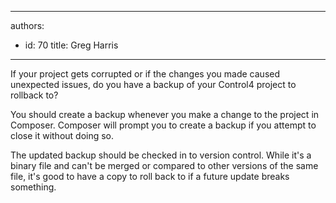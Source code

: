 

---
authors:
  - id: 70
    title: Greg Harris
---




<span class='intro'> <p>​If your project gets corrupted or if the changes you made caused unexpected issues, do you have a backup of your Control4 project to rollback to?​<br></p> </span>

<p>​You should create a backup whenever you make a change to the project in Composer. Composer will prompt you to create a backup if you attempt to close it without doing so.&#160;<br></p><p>The updated backup should be checked in to version control. While it's a binary file and can't be merged or compared to other versions of the same file, it's good to have a copy to roll back to if a future update breaks something.&#160;​<br><br></p>


